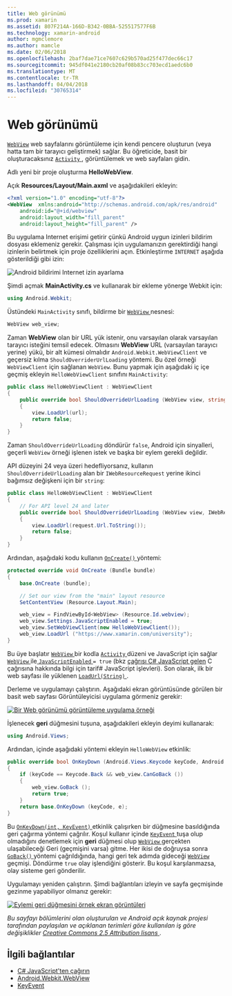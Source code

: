 ```yaml
---
title: Web görünümü
ms.prod: xamarin
ms.assetid: 807F214A-166D-B342-0BBA-525517577F6B
ms.technology: xamarin-android
author: mgmclemore
ms.author: mamcle
ms.date: 02/06/2018
ms.openlocfilehash: 2baf7dae71ce7607c629b570ad25f477dec66c17
ms.sourcegitcommit: 945df041e2180cb20af08b83cc703ecd1aedc6b0
ms.translationtype: MT
ms.contentlocale: tr-TR
ms.lasthandoff: 04/04/2018
ms.locfileid: "30765314"
---
```

# <a name="web-view"></a>Web görünümü

[`WebView`](https://developer.xamarin.com/api/type/Android.Webkit.WebView/) web sayfalarını görüntüleme için kendi pencere oluşturun (veya hatta tam bir tarayıcı geliştirmek) sağlar. Bu öğreticide, basit bir oluşturacaksınız [ `Activity` ](https://developer.xamarin.com/api/type/Android.App.Activity/) , görüntülemek ve web sayfaları gidin.

Adlı yeni bir proje oluşturma **HelloWebView**.

Açık **Resources/Layout/Main.axml** ve aşağıdakileri ekleyin:

```xml
<?xml version="1.0" encoding="utf-8"?>
<WebView  xmlns:android="http://schemas.android.com/apk/res/android"
    android:id="@+id/webview"
    android:layout_width="fill_parent"
    android:layout_height="fill_parent" />
```

Bu uygulama Internet erişimi getirir çünkü Android uygun izinleri bildirim dosyası eklemeniz gerekir. Çalışması için uygulamanızın gerektirdiği hangi izinlerin belirtmek için proje özelliklerini açın. Etkinleştirme `INTERNET` aşağıda gösterildiği gibi izin:

![Android bildirimi Internet izin ayarlama](web-view-images/01-set-internet-permissions.png)

Şimdi açmak **MainActivity.cs** ve kullanarak bir ekleme yönerge Webkit için:

```csharp
using Android.Webkit;
```

Üstündeki `MainActivity` sınıfı, bildirme bir [ `WebView` ](https://developer.xamarin.com/api/type/Android.Webkit.WebView/) nesnesi:

```csharp
WebView web_view;
```

Zaman **WebView** olan bir URL yük istenir, onu varsayılan olarak varsayılan tarayıcı isteğini temsil edecek. Olmasını **WebView** URL (varsayılan tarayıcı yerine) yükü, bir alt kümesi olmalıdır `Android.Webkit.WebViewClient` ve geçersiz kılma `ShouldOverriderUrlLoading` yöntemi. Bu özel örneği `WebViewClient` için sağlanan `WebView`. Bunu yapmak için aşağıdaki iç içe geçmiş ekleyin `HelloWebViewClient` sınıfını `MainActivity`:

```csharp
public class HelloWebViewClient : WebViewClient
{
    public override bool ShouldOverrideUrlLoading (WebView view, string url)
    {
        view.LoadUrl(url);
        return false;
    }
}
```

Zaman `ShouldOverrideUrlLoading` döndürür `false`, Android için sinyalleri, geçerli `WebView` örneği işlenen istek ve başka bir eylem gerekli değildir. 

API düzeyini 24 veya üzeri hedefliyorsanız, kullanın `ShouldOverrideUrlLoading` alan bir `IWebResourceRequest` yerine ikinci bağımsız değişkeni için bir `string`:

```csharp
public class HelloWebViewClient : WebViewClient
{
    // For API level 24 and later
    public override bool ShouldOverrideUrlLoading (WebView view, IWebResourceRequest request)
    {
        view.LoadUrl(request.Url.ToString());
        return false;
    }
}
```

Ardından, aşağıdaki kodu kullanın [ `OnCreate()` ](https://developer.xamarin.com/api/member/Android.App.Activity.OnCreate/(Android.OS.Bundle)) yöntemi:

```csharp
protected override void OnCreate (Bundle bundle)
{
    base.OnCreate (bundle);

    // Set our view from the "main" layout resource
    SetContentView (Resource.Layout.Main);

    web_view = FindViewById<WebView> (Resource.Id.webview);
    web_view.Settings.JavaScriptEnabled = true;
    web_view.SetWebViewClient(new HelloWebViewClient());
    web_view.LoadUrl ("https://www.xamarin.com/university");
}
```

Bu üye başlatır [ `WebView` ](https://developer.xamarin.com/api/type/Android.Webkit.WebView/) bir kodla [ `Activity` ](https://developer.xamarin.com/api/type/Android.App.Activity/) düzeni ve JavaScript için sağlar [ `WebView` ](https://developer.xamarin.com/api/type/Android.Webkit.WebView/) ile[ `JavaScriptEnabled` ](https://developer.xamarin.com/api/property/Android.Webkit.WebSettings.JavaScriptEnabled/) 
 `= true` (bkz [çağrısı C\# JavaScript gelen](https://developer.xamarin.com/recipes/android/controls/webview/call_csharp_from_javascript) C çağrısına hakkında bilgi için tarif\# JavaScript işlevleri). Son olarak, ilk bir web sayfası ile yüklenen [ `LoadUrl(String)` ](https://developer.xamarin.com/api/type/Android.Webkit.WebView/%2fM%2fLoadUrl).

Derleme ve uygulamayı çalıştırın. Aşağıdaki ekran görüntüsünde görülen bir basit web sayfası Görüntüleyicisi uygulama görmeniz gerekir:

[![Bir Web görünümü görüntüleme uygulama örneği](web-view-images/02-simple-webview-app-sml.png)](web-view-images/02-simple-webview-app.png#lightbox)

İşlenecek **geri** düğmesini tuşuna, aşağıdakileri ekleyin deyimi kullanarak:

```csharp
using Android.Views;
```

Ardından, içinde aşağıdaki yöntemi ekleyin `HelloWebView` etkinlik:

```csharp
public override bool OnKeyDown (Android.Views.Keycode keyCode, Android.Views.KeyEvent e)
{
    if (keyCode == Keycode.Back && web_view.CanGoBack ())
    {
        web_view.GoBack ();
        return true;
    }
    return base.OnKeyDown (keyCode, e);
}
```

Bu [ `OnKeyDown(int, KeyEvent)` ](https://developer.xamarin.com/api/member/Android.App.Activity.OnKeyDown/(Android.Views.Keycode%2cAndroid.Views.KeyEvent)) etkinlik çalışırken bir düğmesine basıldığında geri çağırma yöntemi çağrılır. Koşul kullanır içinde [ `KeyEvent` ](https://developer.xamarin.com/api/type/Android.Views.KeyEvent/) tuşa olup olmadığını denetlemek için **geri** düğmesi olup [ `WebView` ](https://developer.xamarin.com/api/type/Android.Webkit.WebView/) gerçekten ulaşabileceği Geri (geçmişini varsa) gitme. Her ikisi de doğruysa sonra [ `GoBack()` ](https://developer.xamarin.com/api/member/Android.Webkit.WebView.GoBack/) yöntemi çağrıldığında, hangi geri tek adımda gideceği [ `WebView` ](https://developer.xamarin.com/api/type/Android.Webkit.WebView/) geçmişi. Döndürme `true` olay işlendiğini gösterir. Bu koşul karşılanmazsa, olay sisteme geri gönderilir.

Uygulamayı yeniden çalıştırın. Şimdi bağlantıları izleyin ve sayfa geçmişinde gezinme yapabiliyor olmanız gerekir:

[![Eylemi geri düğmesini örnek ekran görüntüleri](web-view-images/03-back-button-sml.png)](web-view-images/03-back-button.png#lightbox)


*Bu sayfayı bölümlerini olan oluşturulan ve Android açık kaynak projesi tarafından paylaşılan ve açıklanan terimleri göre kullanılan iş göre değişiklikler*
[*Creative Commons 2.5 Attribution lisans* ](http://creativecommons.org/licenses/by/2.5/).


## <a name="related-links"></a>İlgili bağlantılar

- [C# JavaScript'ten çağırın](https://developer.xamarin.com/recipes/android/controls/webview/call_csharp_from_javascript)
- [Android.Webkit.WebView](https://developer.xamarin.com/api/type/Android.Webkit.WebView)
- [KeyEvent](https://developer.xamarin.com/api/type/Android.Webkit.WebView/Client)
